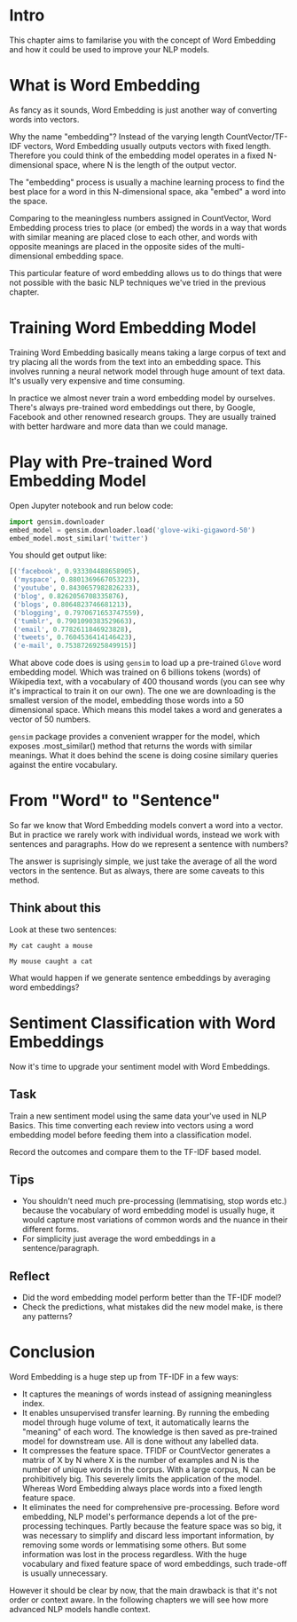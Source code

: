 # Intro
This chapter aims to familarise you with the concept of Word Embedding and how it could be used to improve your NLP models. 

# What is Word Embedding
As fancy as it sounds, Word Embedding is just another way of converting words into vectors. 

Why the name "embedding"? Instead of the varying length CountVector/TF-IDF vectors, Word Embedding usually outputs vectors with fixed length. Therefore you could think of the embedding model operates in a fixed N-dimensional space, where N is the length of the output vector. 

The "embedding" process is usually a machine learning process to find the best place for a word in this N-dimensional space, aka "embed" a word into the space. 

Comparing to the meaningless numbers assigned in CountVector, Word Embedding process tries to place (or embed) the words in a way that words with similar meaning are placed close to each other, and words with opposite meanings are placed in the opposite sides of the multi-dimensional embedding space. 

This particular feature of word embedding allows us to do things that were not possible with the basic NLP techniques we've tried in the previous chapter. 

# Training Word Embedding Model
Training Word Embedding basically means taking a large corpus of text and try placing all the words from the text into an embedding space. This involves running a neural network model through huge amount of text data. It's usually very expensive and time consuming. 

In practice we almost never train a word embedding model by ourselves. There's always pre-trained word embeddings out there, by Google, Facebook and other renowned research groups. They are usually trained with better hardware and more data than we could manage. 

# Play with Pre-trained Word Embedding Model
Open Jupyter notebook and run below code: 
```Python
import gensim.downloader
embed_model = gensim.downloader.load('glove-wiki-gigaword-50')
embed_model.most_similar('twitter')
```

You should get output like:
```Python
[('facebook', 0.933304488658905),
 ('myspace', 0.8801369667053223),
 ('youtube', 0.8430657982826233),
 ('blog', 0.8262056708335876),
 ('blogs', 0.8064823746681213),
 ('blogging', 0.7970671653747559),
 ('tumblr', 0.7901090383529663),
 ('email', 0.7782611846923828),
 ('tweets', 0.7604536414146423),
 ('e-mail', 0.7538726925849915)]
```

What above code does is using `gensim` to load up a pre-trained `Glove` word embedding model. Which was trained on 6 billions tokens (words) of Wikipedia text, with a vocabulary of 400 thousand words (you can see why it's impractical to train it on our own). The one we are downloading is the smallest version of the model, embedding those words into a 50 dimensional space. Which means this model takes a word and generates a vector of 50 numbers. 

`gensim` package provides a convenient wrapper for the model, which exposes .most_similar() method that returns the words with similar meanings. What it does behind the scene is doing cosine similary queries against the entire vocabulary. 

# From "Word" to "Sentence"
So far we know that Word Embedding models convert a word into a vector. But in practice we rarely work with individual words, instead we work with sentences and paragraphs. How do we represent a sentence with numbers? 

The answer is suprisingly simple, we just take the average of all the word vectors in the sentence. But as always, there are some caveats to this method. 

## Think about this
Look at these two sentences: 

`My cat caught a mouse`

`My mouse caught a cat`

What would happen if we generate sentence embeddings by averaging word embeddings? 

# Sentiment Classification with Word Embeddings
Now it's time to upgrade your sentiment model with Word Embeddings. 

## Task
Train a new sentiment model using the same data your've used in NLP Basics. This time converting each review into vectors using a word embedding model before feeding them into a classification model. 

Record the outcomes and compare them to the TF-IDF based model. 

## Tips
- You shouldn't need much pre-processing (lemmatising, stop words etc.) because the vocabulary of word embedding model is usually huge, it would capture most variations of common words and the nuance in their different forms. 
- For simplicity just average the word embeddings in a sentence/paragraph. 

## Reflect
- Did the word embedding model perform better than the TF-IDF model?
- Check the predictions, what mistakes did the new model make, is there any patterns? 

# Conclusion
Word Embedding is a huge step up from TF-IDF in a few ways: 

- It captures the meanings of words instead of assigning meaningless index. 
- It enables unsupervised transfer learning. By running the embeding model through huge volume of text, it automatically learns the "meaning" of each word. The knowledge is then saved as pre-trained model for downstream use. All is done without any labelled data. 
- It compresses the feature space. TFIDF or CountVector generates a matrix of X by N where X is the number of examples and N is the number of unique words in the corpus. With a large corpus, N can be prohibitively big. This severely limits the application of the model. Whereas Word Embedding always place words into a fixed length feature space. 
- It eliminates the need for comprehensive pre-processing. Before word embedding, NLP model's performance depends a lot of the pre-processing techinques. Partly because the feature space was so big, it was necessary to simplify and discard less important information, by removing some words or lemmatising some others. But some information was lost in the process regardless. With the huge vocabulary and fixed feature space of word embeddings, such trade-off is usually unnecessary. 

However it should be clear by now, that the main drawback is that it's not order or context aware. In the following chapters we will see how more advanced NLP models handle context. 

